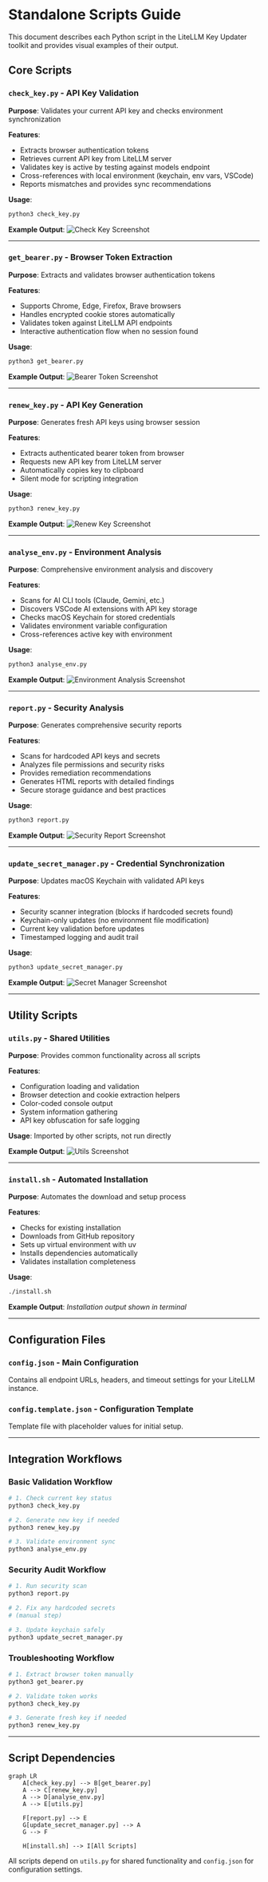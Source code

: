 # Standalone Scripts Guide

This document describes each Python script in the LiteLLM Key Updater toolkit and provides visual examples of their output.

## Core Scripts

### `check_key.py` - API Key Validation
**Purpose**: Validates your current API key and checks environment synchronization

**Features**:
- Extracts browser authentication tokens
- Retrieves current API key from LiteLLM server
- Validates key is active by testing against models endpoint
- Cross-references with local environment (keychain, env vars, VSCode)
- Reports mismatches and provides sync recommendations

**Usage**:
```bash
python3 check_key.py
```

**Example Output**:
![Check Key Screenshot](assets/check_key.png)

---

### `get_bearer.py` - Browser Token Extraction
**Purpose**: Extracts and validates browser authentication tokens

**Features**:
- Supports Chrome, Edge, Firefox, Brave browsers
- Handles encrypted cookie stores automatically
- Validates token against LiteLLM API endpoints
- Interactive authentication flow when no session found

**Usage**:
```bash
python3 get_bearer.py
```

**Example Output**:
![Bearer Token Screenshot](assets/get_bearer.png)

---

### `renew_key.py` - API Key Generation
**Purpose**: Generates fresh API keys using browser session

**Features**:
- Extracts authenticated bearer token from browser
- Requests new API key from LiteLLM server
- Automatically copies key to clipboard
- Silent mode for scripting integration

**Usage**:
```bash
python3 renew_key.py
```

**Example Output**:
![Renew Key Screenshot](assets/renew_key.png)

---

### `analyse_env.py` - Environment Analysis
**Purpose**: Comprehensive environment analysis and discovery

**Features**:
- Scans for AI CLI tools (Claude, Gemini, etc.)
- Discovers VSCode AI extensions with API key storage
- Checks macOS Keychain for stored credentials
- Validates environment variable configuration
- Cross-references active key with environment

**Usage**:
```bash
python3 analyse_env.py
```

**Example Output**:
![Environment Analysis Screenshot](assets/Analysis%20Report.png)

---

### `report.py` - Security Analysis
**Purpose**: Generates comprehensive security reports

**Features**:
- Scans for hardcoded API keys and secrets
- Analyzes file permissions and security risks
- Provides remediation recommendations
- Generates HTML reports with detailed findings
- Secure storage guidance and best practices

**Usage**:
```bash
python3 report.py
```

**Example Output**:
![Security Report Screenshot](assets/Analysis%20Report.png)

---

### `update_secret_manager.py` - Credential Synchronization
**Purpose**: Updates macOS Keychain with validated API keys

**Features**:
- Security scanner integration (blocks if hardcoded secrets found)
- Keychain-only updates (no environment file modification)
- Current key validation before updates
- Timestamped logging and audit trail

**Usage**:
```bash
python3 update_secret_manager.py
```

**Example Output**:
![Secret Manager Screenshot](assets/update_secret_manager.png)

---

## Utility Scripts

### `utils.py` - Shared Utilities
**Purpose**: Provides common functionality across all scripts

**Features**:
- Configuration loading and validation
- Browser detection and cookie extraction helpers
- Color-coded console output
- System information gathering
- API key obfuscation for safe logging

**Usage**: Imported by other scripts, not run directly

**Example Output**:
![Utils Screenshot](assets/utils.png)

---

### `install.sh` - Automated Installation
**Purpose**: Automates the download and setup process

**Features**:
- Checks for existing installation
- Downloads from GitHub repository
- Sets up virtual environment with uv
- Installs dependencies automatically
- Validates installation completeness

**Usage**:
```bash
./install.sh
```

**Example Output**:
*Installation output shown in terminal*

---

## Configuration Files

### `config.json` - Main Configuration
Contains all endpoint URLs, headers, and timeout settings for your LiteLLM instance.

### `config.template.json` - Configuration Template
Template file with placeholder values for initial setup.

---

## Integration Workflows

### Basic Validation Workflow
```bash
# 1. Check current key status
python3 check_key.py

# 2. Generate new key if needed
python3 renew_key.py

# 3. Validate environment sync
python3 analyse_env.py
```

### Security Audit Workflow
```bash
# 1. Run security scan
python3 report.py

# 2. Fix any hardcoded secrets
# (manual step)

# 3. Update keychain safely
python3 update_secret_manager.py
```

### Troubleshooting Workflow
```bash
# 1. Extract browser token manually
python3 get_bearer.py

# 2. Validate token works
python3 check_key.py

# 3. Generate fresh key if needed
python3 renew_key.py
```

---

## Script Dependencies

```mermaid
graph LR
    A[check_key.py] --> B[get_bearer.py]
    A --> C[renew_key.py]
    A --> D[analyse_env.py]
    A --> E[utils.py]
    
    F[report.py] --> E
    G[update_secret_manager.py] --> A
    G --> F
    
    H[install.sh] --> I[All Scripts]
```

All scripts depend on `utils.py` for shared functionality and `config.json` for configuration settings.